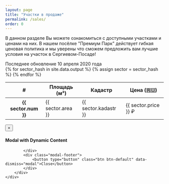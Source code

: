 ```yaml
---
layout: page
title: "Участки в продаже" 
permalink: /sales/
order: 0
---
```

<p>В данном разделе Вы можете ознакомиться с доступными участками и ценами на них. В нашем посёлке "Премиум Парк" действует гибкая ценовая политика и мы уверены что сможем предложить вам лучшие условия на участок в Сергиевом-Посаде!</p>
<div class="alert alert-warning" role="alert">
Последнее обновление 10 апреля 2020 года
</div>
<table class="table table-hover text-center">
  <thead>
    <tr>
      <th scope="col">#</th>
      <th scope="col">Площадь (м²)</th>
      <th scope="col">Кадастр</th>
      <th scope="col">Цена (🇷🇺)</th>
      <!-- <th scope="col">Действия</th> -->
    </tr>
  </thead>
  <script>
</script>
  <tbody>
{% for sector_hash in site.data.output %}
{% assign sector = sector_hash %}
    <tr>
      <th scope="row">{{ sector.num }}</th>
      <td>{{ sector.area }}</td>
      <td>{{ sector.kadastr }}</td>
      <td>{{ sector.price  }} ₽</td>
      <!-- <td><a href="{{ sector.link }}"><button type="button" class="btn btn-sm btn-secondary">Посмотреть на карте</button></a>&nbsp;<button type="button" class="btn btn-primary btn-sm openBtn">Забронировать</button></td>-->
    </tr>
{% endfor %}
  </tbody>
</table>
<div class="modal fade" id="myModal" role="dialog">
    <div class="modal-dialog">
        <!-- Modal content-->
        <div class="modal-content">
            <div class="modal-header">
                <button type="button" class="close" data-dismiss="modal">&times;</button>
                <h4 class="modal-title">Modal with Dynamic Content</h4>
            </div>
            <div class="modal-body">

            </div>
            <div class="modal-footer">
                <button type="button" class="btn btn-default" data-dismiss="modal">Close</button>
            </div>
        </div>
    </div>
</div>


